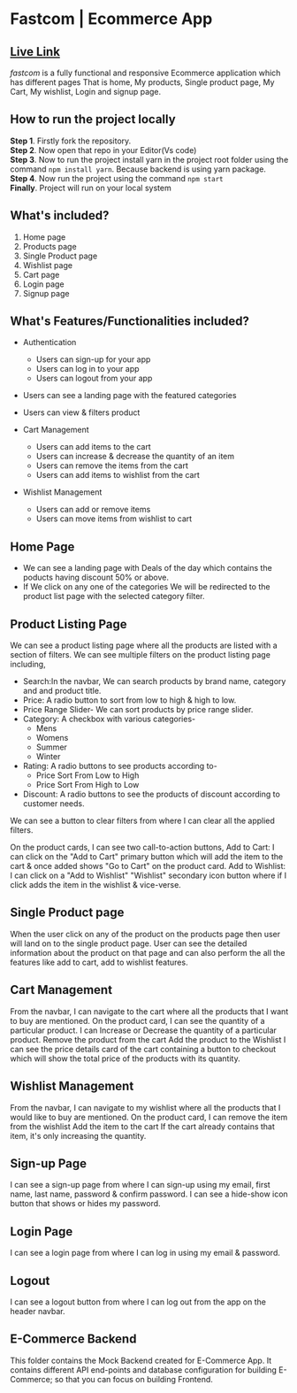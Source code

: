 # Fastcom | Ecommerce App

## [Live Link](https://fastcom.vercel.app/)

_fastcom_ is a fully functional and responsive Ecommerce application which has different pages That is home, My products, Single product page, My Cart, My wishlist, Login and signup page.

## How to run the project locally
**Step 1**. Firstly fork the repository.  
**Step 2**. Now open that repo in your Editor(Vs code)  
**Step 3**. Now to run the project install yarn in the project root folder using the command `npm install yarn`. Because backend is using yarn package.  
**Step 4**. Now run the project using the command `npm start`  
**Finally**. Project will run on your local system

## What's included?
1. Home page
2. Products page
3. Single Product page
4. Wishlist page
5. Cart page
6. Login page
7. Signup page

## What's Features/Functionalities included?

 - Authentication
      - Users can sign-up for your app
      - Users can log in to your app
      - Users can logout from your app

 - Users can see a landing page with the featured categories
 - Users can view & filters product
 - Cart Management
    - Users can add items to the cart
    - Users can increase & decrease the quantity of an item
    - Users can remove the items from the cart
    - Users can add items to wishlist from the cart
 - Wishlist Management
    - Users can add or remove items
    - Users can move items from wishlist to cart
 
## Home Page
- We can see a landing page with Deals of the day which contains the poducts having discount 50% or above.
- If We click on any one of the categories We will be redirected to the product list page with the selected category filter.

## Product Listing Page
We can see a product listing page where all the products are listed with a section of filters.
We can see multiple filters on the product listing page including,
  - Search:In the navbar, We can search products by brand name, category and and product title.
  - Price: A radio button to sort from low to high & high to low.
  - Price Range Slider- We can sort products by price range slider.
  - Category: A checkbox with various categories-
    - Mens
    - Womens
    - Summer
    - Winter
  - Rating: A radio buttons to see products according to-
    - Price Sort From Low to High
    - Price Sort From High to Low
  - Discount: A radio buttons to see the products of discount according to customer needs.

We can see a button to clear filters from where I can clear all the applied filters.

On the product cards, I can see two call-to-action buttons,
Add to Cart: I can click on the "Add to Cart" primary button which will add the item to the cart & once added shows "Go to Cart" on the product card.
Add to Wishlist: I can click on a "Add to Wishlist" "Wishlist" secondary icon button where if I click adds the item in the wishlist & vice-verse.

## Single Product page
When the user click on any of the product on the products page then user will land on to the single product page. User can see the detailed information about the product on that page and can also perform the all the features like add to cart, add to wishlist features.

## Cart Management
From the navbar, I can navigate to the cart where all the products that I want to buy are mentioned.
On the product card,
I can see the quantity of a particular product.
I can Increase or Decrease the quantity of a particular product.
Remove the product from the cart
Add the product to the Wishlist
I can see the price details card of the cart containing a button to checkout which will show the total price of the products with its quantity.

## Wishlist Management
From the navbar, I can navigate to my wishlist where all the products that I would like to buy are mentioned.
On the product card,
I can remove the item from the wishlist
Add the item to the cart
If the cart already contains that item, it's only increasing the quantity.

## Sign-up Page
I can see a sign-up page from where I can sign-up using my email, first name, last name, password & confirm password.
I can see a hide-show icon button that shows or hides my password.

## Login Page
I can see a login page from where I can log in using my email & password.

## Logout
I can see a logout button from where I can log out from the app on the header navbar.

## E-Commerce Backend

This folder contains the Mock Backend created for E-Commerce App. It contains different API end-points and database configuration for building E-Commerce; so that you can focus on building Frontend.

